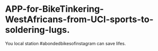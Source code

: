 # APP-for-BikeTinkering-WestAfricans-from-UCI-sports-to-soldering-lugs.
You local station #abondedbikesofinstagram can save lifes.
